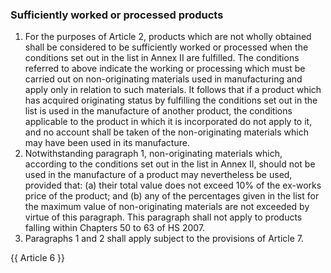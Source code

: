 ### Sufficiently worked or processed products
1.	For the purposes of Article 2, products which are not wholly obtained shall be considered to be sufficiently worked or processed when the conditions set out in the list in Annex II are fulfilled.
The conditions referred to above indicate the working or processing which must be carried out on non-originating materials used in manufacturing and apply only in relation to such materials. It follows that if a product which has acquired originating status by fulfilling the conditions set out in the list is used in the manufacture of another product, the conditions applicable to the product in which it is incorporated do not apply to it, and no account shall be taken of the non-originating materials which may have been used in its manufacture.
2.	Notwithstanding paragraph 1, non-originating materials which, according to the conditions set out in the list in Annex II, should not be used in the manufacture of a product may nevertheless be used, provided that:
(a)	their total value does not exceed 10% of the ex-works price of the product; and 
(b)	any of the percentages given in the list for the maximum value of non-originating materials are not exceeded by virtue of this paragraph.
This paragraph shall not apply to products falling within Chapters 50 to 63 of HS 2007.
3.	Paragraphs 1 and 2 shall apply subject to the provisions of Article 7.

{{ Article 6 }}
